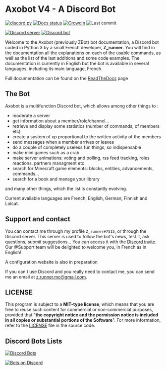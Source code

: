 # Axobot V4 - A Discord Bot

[![discord.py](https://img.shields.io/badge/Discord.py-2.2-brightgreen.svg)](https://github.com/Rapptz/discord.py)
[![Docs status](https://readthedocs.org/projects/zbot/badge/?version=latest)](https://zbot.readthedocs.io)
[![Crowdin](https://badges.crowdin.net/zbot/localized.svg)](https://crowdin.com/project/zbot)
![Last commit](https://img.shields.io/github/last-commit/ZRunner/ZBot.svg?label=Last+commit+on+develop)

[![Discord server](https://discord.com/api/v8/guilds/356067272730607628/widget.png)](https://discord.gg/N55zY88)
[![Discord bot](https://top.gg/api/widget/status/1048011651145797673.svg)](https://zrunner.me/invite-axobot)

Welcome to the Axobot (previously ZBot) bot documentation, a Discord bot coded in Python 3 by a small French developer, **Z_runner**. You will find in the documentation all the explanations on each of the usable commands, as well as the list of the last additions and some code examples. The documentation is currently in English but the bot is available in several languages, including its main language, French.

Full documentation can be found on the [ReadTheDocs](https://zbot.readthedocs.io/en/latest/) page

## The Bot

Axobot is a multifunction Discord bot, which allows among other things to :

- moderate a server
- get information about a member/role/channel...
- retrieve and display some statistics (number of commands, of members etc)
- create a system of xp proportional to the written activity of the members
- send messages when a member arrives or leaves
- do a couple of completely useless fun things, so indispensable
- make mini games such as a crab
- make server animations: voting and polling, rss feed tracking, roles reactions, partners managment etc
- search for Minecraft game elements: blocks, entities, advancements, commands...
- search for a book and manage your library

and many other things, which the list is constantly evolving.

Current available languages are French, English, German, Finnish and Lolcat.


## Support and contact

You can contact me through my profile `Z_runner#7515`, or through the Discord server.
This server is used to follow the bot's news, test it, ask questions, submit suggestions... You can access it with the [Discord invite](https://discord.gg/N55zY88). Our @Support team will be delighted to welcome you, in French as in English!

A configuration website is also in preparation

If you can't use Discord and you really need to contact me, you can send me an email at [z.runner.mc@gmail.com](mailto:z.runner.mc@gmail.com).

## LICENSE

This program is subject to a **MIT-type license**, which means that you are free to reuse such content for commercial or non-commercial purposes, provided that "**the copyright notice and the permission notice is included in all copies or substantial portions of the Software**". For more information, refer to the [LICENSE](https://github.com/ZRunner/ZBot/blob/main/LICENSE) file in the source code.


## Discord Bots Lists

[![Discord Bots](https://top.gg/api/widget/1048011651145797673.svg)](https://top.gg/bot/1048011651145797673)

[![Bots on Discord](https://bots.ondiscord.xyz/bots/486896267788812288/embed)](https://bots.ondiscord.xyz/bots/486896267788812288)

